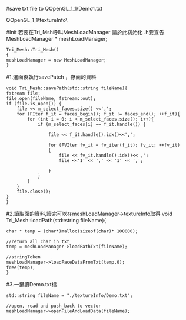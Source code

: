 #save txt file to
QOpenGL_1_1\Demo1.txt <br>

QOpenGL_1_1\textureInfo\

#Init
若要在Tri_Msh呼叫MeshLoadManager 請於此初始化
.h要宣告MeshLoadManager * meshLoadManager;

    Tri_Mesh::Tri_Mesh()
    {
	meshLoadManager = new MeshLoadManager;
    }


#1.選面後執行savePatch ，存面的資料


    void Tri_Mesh::savePath(std::string fileName){
	fstream file;
	file.open(fileName, fstream::out);
	if (file.is_open()) {
		file << m_select_faces.size() <<',';
		for (FIter f_it = faces_begin(); f_it != faces_end(); ++f_it){
			for (int i = 0; i < m_select_faces.size(); i++){
				if (m_select_faces[i] == f_it.handle()) {

					file << f_it.handle().idx()<<',';
				
					for (FVIter fv_it = fv_iter(f_it); fv_it; ++fv_it)
					{
						file << fv_it.handle().idx()<<',';
						file <<'1' << ',' << '1' << ',';

					}
				}
			}
		}
		file.close();
	}
    }


#2.讀取面的資料,讀完可以在meshLoadManager->textureInfo取得
    void Tri_Mesh::loadPath(std::string fileName){

	char * temp = (char*)malloc(sizeof(char)* 100000);

	//return all char in txt
	temp = meshLoadManager->loadPathTxt(fileName);

	//stringToken
	meshLoadManager->loadFaceDataFromTxt(temp,0);
	free(temp);
    }

#3.一鍵讀Demo.txt檔

	std::string fileName = "./textureInfo/Demo.txt";

	//open, read and push_back to vector
	meshLoadManager->openFileAndLoadData(fileName);



